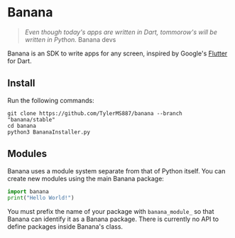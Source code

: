 # Banana

> *Even though today's apps are written in Dart, tommorow's will be written in Python.* Banana devs

Banana is an SDK to write apps for any screen, inspired by Google's [Flutter](https://flutter.dev)
for Dart.

## Install

Run the following commands:

```
git clone https://github.com/TylerMS887/banana --branch "banana/stable"
cd banana
python3 BananaInstaller.py
```

## Modules

Banana uses a module system separate from that of Python itself. You can
create new modules using the main Banana package:

```python
import banana
print("Hello World!")
```

You must prefix the name of your package with `banana_module_` so that
Banana can identify it as a Banana package. There is currently no
API to define packages inside Banana's class.
